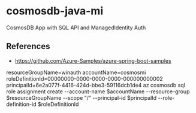 # cosmosdb-java-mi
CosmosDB App with SQL API and ManagedIdentity Auth

## References
- https://github.com/Azure-Samples/azure-spring-boot-samples


resourceGroupName=winauth
accountName=cosmosmi
roleDefinitionId=00000000-0000-0000-0000-000000000002
principalId=6e2a077f-4416-424d-bbe3-59116dcb1de4
az cosmosdb sql role assignment create --account-name $accountName --resource-group $resourceGroupName --scope "/" --principal-id $principalId --role-definition-id $roleDefinitionId